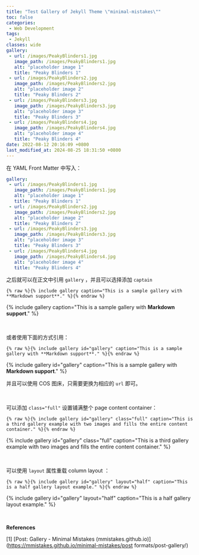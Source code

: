 ```yaml
---
title: "Test Gallery of Jekyll Theme \"minimal-mistakes\""
toc: false
categories:
 - Web Development
tags: 
 - Jekyll
classes: wide
gallery:
 - url: /images/PeakyBlinders1.jpg
   image_path: /images/PeakyBlinders1.jpg
   alt: "placeholder image 1"
   title: "Peaky Blinders 1"
 - url: /images/PeakyBlinders2.jpg
   image_path: /images/PeakyBlinders2.jpg
   alt: "placeholder image 2"
   title: "Peaky Blinders 2"
 - url: /images/PeakyBlinders3.jpg
   image_path: /images/PeakyBlinders3.jpg
   alt: "placeholder image 3"
   title: "Peaky Blinders 3"
 - url: /images/PeakyBlinders4.jpg
   image_path: /images/PeakyBlinders4.jpg
   alt: "placeholder image 4"
   title: "Peaky Blinders 4"
date: 2022-08-12 20:16:09 +0800
last_modified_at: 2024-08-25 18:31:50 +0800
---
```


在 YAML Front Matter 中写入：

```yaml
gallery:
 - url: /images/PeakyBlinders1.jpg
   image_path: /images/PeakyBlinders1.jpg
   alt: "placeholder image 1"
   title: "Peaky Blinders 1"
 - url: /images/PeakyBlinders2.jpg
   image_path: /images/PeakyBlinders2.jpg
   alt: "placeholder image 2"
   title: "Peaky Blinders 2"
 - url: /images/PeakyBlinders3.jpg
   image_path: /images/PeakyBlinders3.jpg
   alt: "placeholder image 3"
   title: "Peaky Blinders 3"
 - url: /images/PeakyBlinders4.jpg
   image_path: /images/PeakyBlinders4.jpg
   alt: "placeholder image 4"
   title: "Peaky Blinders 4"
```

之后就可以在正文中引用 `gallery` ，并且可以选择添加 `captain`

```liquid
{% raw %}{% include gallery caption="This is a sample gallery with **Markdown support**." %}{% endraw %}
```

{% include gallery caption="This is a sample gallery with **Markdown support**." %}

<br>

或者使用下面的方式引用：

```liquid
{% raw %}{% include gallery id="gallery" caption="This is a sample gallery with **Markdown support**." %}{% endraw %}
```

{% include gallery id="gallery" caption="This is a sample gallery with **Markdown support**." %}

并且可以使用 COS 图床，只需要更换为相应的 `url` 即可。

<br>

可以添加 `class="full"` 设置铺满整个 page content container：

```liquid
{% raw %}{% include gallery id="gallery" class="full" caption="This is a third gallery example with two images and fills the entire content container." %}{% endraw %}
```

{% include gallery id="gallery" class="full" caption="This is a third gallery example with two images and fills the entire content container." %}

<br>

可以使用 `layout` 属性重载 column layout ：

```liquid
{% raw %}{% include gallery id="gallery" layout="half" caption="This is a half gallery layout example." %}{% endraw %}
```

{% include gallery id="gallery" layout="half" caption="This is a half gallery layout example." %}

<br>

**References**

[1] [Post: Gallery - Minimal Mistakes (mmistakes.github.io)](https://mmistakes.github.io/minimal-mistakes/post formats/post-gallery/)
